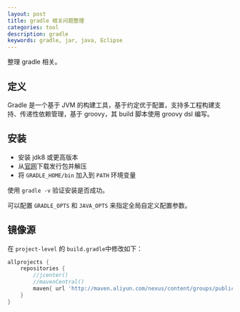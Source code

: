```yaml
---
layout: post
title: gradle 相关问题整理
categories: tool
description: gradle
keywords: gradle, jar, java, Eclipse
---
```


整理 gradle 相关。

## 定义

Gradle 是一个基于 JVM 的构建工具，基于约定优于配置，支持多工程构建支持、传递性依赖管理，基于 groovy，其 build 脚本使用 groovy dsl 编写。

## 安装

- 安装 jdk8 或更高版本
- 从[官网](https://gradle.org/releases/)下载发行包并解压
- 将 `GRADLE_HOME/bin` 加入到 `PATH` 环境变量

使用 `gradle -v` 验证安装是否成功。

可以配置 `GRADLE_OPTS` 和 `JAVA_OPTS` 来指定全局自定义配置参数。

## 镜像源

在 `project-level` 的 `build.gradle`中修改如下：

```gradle
allprojects {
    repositories {
        //jcenter()
        //mavenCentral()
        maven{ url 'http://maven.aliyun.com/nexus/content/groups/public/'}
    }
}
```
